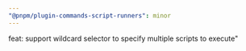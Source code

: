 ```yaml
---
"@pnpm/plugin-commands-script-runners": minor
---
```


feat: support wildcard selector to specify multiple scripts to execute"
